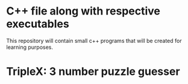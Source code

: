 # C++ file along with respective executables

This repository will contain small c++ programs that will be created for learning purposes.

# TripleX: 3 number puzzle guesser